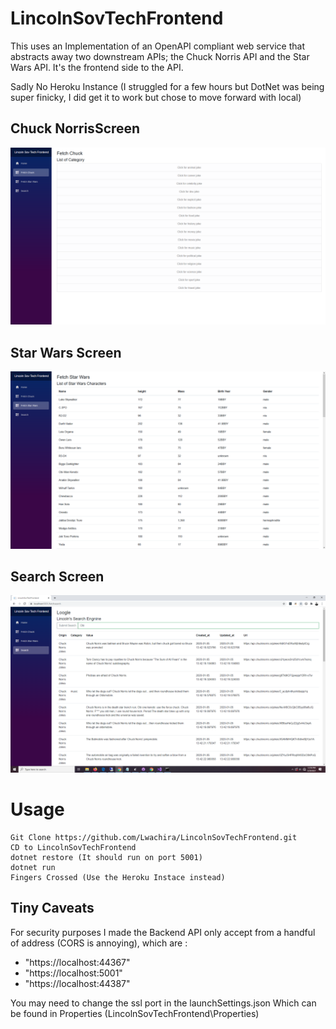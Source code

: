 # LincolnSovTechFrontend
This uses an Implementation of an OpenAPI compliant web service that abstracts away two downstream APIs; the Chuck Norris API and the Star Wars API. It's the frontend side to the API.

Sadly No Heroku Instance (I struggled for a few hours but DotNet was being super finicky, I did get it to work but chose to move forward with local)

## Chuck NorrisScreen 
![Backend Image 1](Images/Screen1.png)

## Star Wars Screen 
![Backend Image 1](Images/Screen3.png)

## Search Screen 
![Backend Image 1](Images/Screen4.png)


# Usage

    Git Clone https://github.com/Lwachira/LincolnSovTechFrontend.git
    CD to LincolnSovTechFrontend
    dotnet restore (It should run on port 5001)
    dotnet run
    Fingers Crossed (Use the Heroku Instace instead)

## Tiny Caveats 

For security purposes I made the Backend API only accept from a handful of 
address (CORS is annoying), which are :
- "https://localhost:44367"
- "https://localhost:5001"
- "https://localhost:44387"

You may need to change the ssl port in the launchSettings.json Which can be found 
in Properties (LincolnSovTechFrontend\Properties)